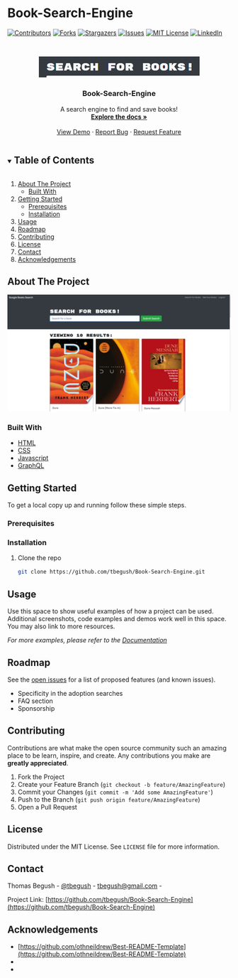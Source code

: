 # Book-Search-Engine
<!--
*** Thanks for checking out the Best-README-Template. If you have a suggestion
*** that would make this better, please fork the repo and create a pull request
*** or simply open an issue with the tag "enhancement".
*** Thanks again! Now go create something AMAZING! :D
***
*** Forked from othneildrew/Best-README-Template
***
*** To avoid retyping too much info. Do a search and replace for the following:
*** github_username, repo_name, twitter_handle, email, project_title, project_description
*** tbegush, Book-Search-Engine, @tbegush, tbegush@gmail.com, Book-Search-Engine,A search engine to find and save books!
-->



<!-- PROJECT SHIELDS -->
<!--
*** I'm using markdown "reference style" links for readability.
*** Reference links are enclosed in brackets [ ] instead of parentheses ( ).
*** See the bottom of this document for the declaration of the reference variables
*** for contributors-url, forks-url, etc. This is an optional, concise syntax you may use.
*** https://www.markdownguide.org/basic-syntax/#reference-style-links
-->
[![Contributors][contributors-shield]][contributors-url]
[![Forks][forks-shield]][forks-url]
[![Stargazers][stars-shield]][stars-url]
[![Issues][issues-shield]][issues-url]
[![MIT License][license-shield]][license-url]
[![LinkedIn][linkedin-shield]][linkedin-url]



<!-- PROJECT LOGO -->
<br />
<p align="center">
  <a href="https://github.com/tbegush/Book-Search-Engine-logo.png">
    <img src="./Book-Search-Engine-logo.png" alt="Logo" width="363" height=auto>
  </a>

  <h3 align="center">Book-Search-Engine</h3>

  <p align="center">
   A search engine to find and save books!
    <br />
    <a href="https://github.com/tbegush/Book-Search-Engine"><strong>Explore the docs »</strong></a>
    <br />
    <br />
    <a href="https://tbegush.github.io/Book-Search-Engine">View Demo</a>
    ·
    <a href="https://github.com/tbegush/Book-Search-Engine/issues">Report Bug</a>
    ·
    <a href="https://github.com/tbegush/Book-Search-Engine/issues">Request Feature</a>
  </p>
</p>



<!-- TABLE OF CONTENTS -->
<details open="open">
  <summary><h2 style="display: inline-block">Table of Contents</h2></summary>
  <ol>
    <li>
      <a href="#about-the-project">About The Project</a>
      <ul>
        <li><a href="#built-with">Built With</a></li>
      </ul>
    </li>
    <li>
      <a href="#getting-started">Getting Started</a>
      <ul>
        <li><a href="#prerequisites">Prerequisites</a></li>
        <li><a href="#installation">Installation</a></li>
      </ul>
    </li>
    <li><a href="#usage">Usage</a></li>
    <li><a href="#roadmap">Roadmap</a></li>
    <li><a href="#contributing">Contributing</a></li>
    <li><a href="#license">License</a></li>
    <li><a href="#contact">Contact</a></li>
    <li><a href="#acknowledgements">Acknowledgements</a></li>
  </ol>
</details>



<!-- ABOUT THE PROJECT -->
## About The Project

![ScreenShot](./Book-Search-Engine-screenshot.png)




### Built With

* [HTML]()
* [CSS]()
* [Javascript]()
* [GraphQL]()




<!-- GETTING STARTED -->
## Getting Started

To get a local copy up and running follow these simple steps.

### Prerequisites

### Installation

1. Clone the repo
   ```sh
   git clone https://github.com/tbegush/Book-Search-Engine.git
   ```


<!-- USAGE EXAMPLES -->
## Usage

Use this space to show useful examples of how a project can be used. Additional screenshots, code examples and demos work well in this space. You may also link to more resources.

_For more examples, please refer to the [Documentation](https://example.com)_



<!-- ROADMAP -->
## Roadmap

See the [open issues](https://github.com/tbegush/Book-Search-Engine/issues) for a list of proposed features (and known issues).
  * Specificity in the adoption searches
  * FAQ section
  * Sponsorship



<!-- CONTRIBUTING -->
## Contributing

Contributions are what make the open source community such an amazing place to be learn, inspire, and create. Any contributions you make are **greatly appreciated**.

1. Fork the Project
2. Create your Feature Branch (`git checkout -b feature/AmazingFeature`)
3. Commit your Changes (`git commit -m 'Add some AmazingFeature'`)
4. Push to the Branch (`git push origin feature/AmazingFeature`)
5. Open a Pull Request



<!-- LICENSE -->
## License

Distributed under the MIT License. See `LICENSE` file for more information.



<!-- CONTACT -->
## Contact

Thomas Begush - [@tbegush](https://twitter.com/tbegush) - tbegush@gmail.com - 

Project Link: [https://github.com/tbegush/Book-Search-Engine](https://github.com/tbegush/Book-Search-Engine)



<!-- ACKNOWLEDGEMENTS -->
## Acknowledgements

* [https://github.com/othneildrew/Best-README-Template](https://github.com/othneildrew/Best-README-Template)
* []()
* []()





<!-- MARKDOWN LINKS & IMAGES -->
<!-- https://www.markdownguide.org/basic-syntax/#reference-style-links -->
[contributors-shield]: https://img.shields.io/github/contributors/tbegush/git-it-done.svg?style=for-the-badge
[contributors-url]: https://github.com/tbegush/git-it-done/graphs/contributors
[forks-shield]: https://img.shields.io/github/forks/tbegush/git-it-done.svg?style=for-the-badge
[forks-url]: https://github.com/tbegush/git-it-done/network/members
[stars-shield]: https://img.shields.io/github/stars/tbegush/git-it-done.svg?style=for-the-badge
[stars-url]: https://github.com/tbegush/git-it-done/stargazers
[issues-shield]: https://img.shields.io/github/issues/tbegush/git-it-done.svg?style=for-the-badge
[issues-url]: https://github.com/tbegush/git-it-done/issues
[license-shield]: https://img.shields.io/github/license/tbegush/git-it-done.svg?style=for-the-badge
[license-url]: https://raw.githubusercontent.com/tbegush/git-it-done/master/LICENSE
[linkedin-shield]: https://img.shields.io/badge/-LinkedIn-black.svg?style=for-the-badge&logo=linkedin&colorB=555
[linkedin-url]: https://linkedin.com/in/tbegush

